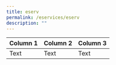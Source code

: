 ```yaml
---
title: eserv
permalink: /eservices/eserv
description: ""
---
```




| Column 1 | Column 2 | Column 3 |
| -------- | -------- | -------- |
| Text     | Text     | Text     |

